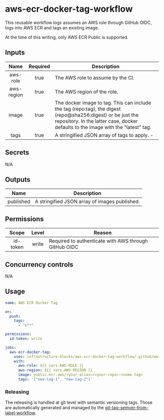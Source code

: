 # aws-ecr-docker-tag-workflow

This reusable workflow logs assumes an AWS role through GitHub OIDC, logs into AWS ECR and tags an existing
image.

At the time of this writing, only AWS ECR Public is supported.

## Inputs

|    Name    | Required | Description                                                                                                                                                                                      |
|:----------:|:--------:|--------------------------------------------------------------------------------------------------------------------------------------------------------------------------------------------------|
|  aws-role  |   true   | The AWS role to assume by the CI.                                                                                                                                                                |
| aws-region |   true   | The AWS region of the role.                                                                                                                                                                      |
|   image    |   true   | The docker image to tag. This can include the tag (repo:tag), the digest (repo@sha256:digest) or be just the repository. In the latter case, docker defaults to the image with the "latest" tag. |
|    tags    |   true   | A stringified JSON array of tags to apply. -                                                                                                                                                     |

## Secrets

N/A

## Outputs

|   Name    | Description                                   |
|:---------:|-----------------------------------------------|
| published | A stringified JSON array of images published. |

## Permissions

|  Scope   | Level | Reason                                                |
|:--------:|:-----:|-------------------------------------------------------|
| id-token | write | Required to authenticate with AWS through GitHub OIDC |

## Concurrency controls

N/A

## Usage

```yaml
name: AWS ECR Docker Tag

on:
  push:
    tags:
      - "v**"

permissions:
  id-token: write

jobs:
  aws-ecr-docker-tag:
    uses: infrastructure-blocks/aws-ecr-docker-tag-workflow/.github/workflows/aws-ecr-docker-tag.yml@v1
    with:
      aws-role: ${{ vars.AWS-ROLE }}
      aws-region: ${{ vars.AWS-REGION }}
      image: public.ecr.aws/<your-alias>/<your-repo>:<some-tag>
      tags: '["new-tag-1", "new-tag-2"]'
```

### Releasing

The releasing is handled at git level with semantic versioning tags. Those are automatically generated and managed
by the [git-tag-semver-from-label-workflow](https://github.com/infrastructure-blocks/git-tag-semver-from-label-workflow).
